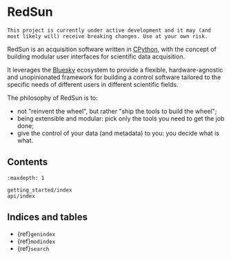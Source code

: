 # RedSun

```{warning}
This project is currently under active development and it may (and most likely will) receive breaking changes. Use at your own risk.
```

RedSun is an acquisition software written in [CPython], with the concept of building modular user interfaces for scientific data acquisition.

It leverages the [Bluesky] ecosystem to provide a flexible, hardware-agnostic and unopinionated framework for building a control software tailored to the specific needs of different users in different scientific fields.

The philosophy of RedSun is to:

- not "reinvent the wheel", but rather "ship the tools to build the wheel";
- being extensible and modular: pick only the tools you need to get the job done;
- give the control of your data (and metadata) to you: you decide what is what.

## Contents

```{toctree}
:maxdepth: 1

getting_started/index
api/index
```

## Indices and tables

- {ref}`genindex`
- {ref}`modindex`
- {ref}`search`

[bluesky]: https://blueskyproject.io/bluesky/main/index.html
[cpython]: https://www.python.org/
